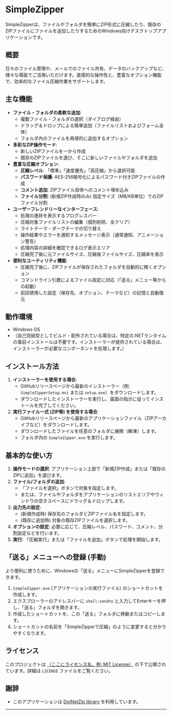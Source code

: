 # SimpleZipper

SimpleZipperは、ファイルやフォルダを簡単にZIP形式に圧縮したり、既存のZIPファイルにファイルを追加したりするためのWindows向けデスクトップアプリケーションです。

## 概要

日々のファイル管理や、メールでのファイル共有、データのバックアップなど、様々な場面でご活用いただけます。直感的な操作性と、豊富なオプション機能で、効率的なファイル圧縮作業をサポートします。

## 主な機能

* **ファイル・フォルダの柔軟な追加**:
    * 複数ファイル・フォルダの選択（ダイアログ経由）
    * ドラッグ＆ドロップによる簡単追加（ファイルリストおよびフォーム全体）
    * フォルダ内のファイルを再帰的に追加するオプション
* **多彩なZIP操作モード**:
    * 新しいZIPファイルを一から作成
    * 既存のZIPファイルを選び、そこに新しいファイルやフォルダを追加
* **豊富な圧縮オプション**:
    * **圧縮レベル**: 「標準」「速度優先」「高圧縮」から選択可能
    * **パスワード保護**: AES-256暗号化によるパスワード付きZIPファイルの作成
    * **コメント追加**: ZIPファイル自体へのコメント埋め込み
    * **ファイル分割**: (新規ZIP作成時のみ) 指定サイズ（MB/KB単位）でのZIPファイル分割
* **ユーザーフレンドリーなインターフェース**:
    * 処理の進捗を表示するプログレスバー
    * 圧縮対象ファイルリストの編集（個別削除、全クリア）
    * ライトテーマ・ダークテーマの切り替え
    * 操作結果やエラーを通知するメッセージ表示（通常通知、アニメーション警告）
    * 処理内容の詳細を確認できるログ表示エリア
    * 圧縮完了後に元ファイルサイズ、圧縮後ファイルサイズ、圧縮率を表示
* **便利なユーティリティ機能**:
    * 圧縮完了後に、ZIPファイルが保存されたフォルダを自動的に開くオプション
    * コマンドライン引数によるファイル指定に対応（「送る」メニュー等からの起動）
    * 前回使用した設定（保存先、オプション、テーマなど）の記憶と自動復元

## 動作環境

* Windows OS
* （自己完結型としてビルド・配布されている場合は、特定の.NETランタイムの事前インストールは不要です。インストーラーが提供されている場合は、インストーラーが必要なコンポーネントを処理します。）

## インストール方法

1.  **インストーラーを使用する場合**:
    * GitHubリリースページから最新のインストーラー（例: `SimpleZipperSetup.msi` または `setup.exe`）をダウンロードします。
    * ダウンロードしたインストーラーを実行し、画面の指示に従ってインストールを完了してください。
2.  **実行ファイル一式 (ZIP等) を使用する場合**:
    * GitHubリリースページから最新のアプリケーションファイル（ZIPアーカイブなど）をダウンロードします。
    * ダウンロードしたファイルを任意のフォルダに展開（解凍）します。
    * フォルダ内の `SimpleZipper.exe` を実行します。

## 基本的な使い方

1.  **操作モードの選択**: アプリケーション上部で「新規ZIP作成」または「既存のZIPに追加」を選びます。
2.  **ファイル/フォルダの追加**:
    * 「ファイルを選択」ボタンで対象を指定します。
    * または、ファイルやフォルダをアプリケーションのリストエリアやウィンドウの空きスペースにドラッグ＆ドロップします。
3.  **出力先の設定**:
    * (新規作成時) 保存先のフォルダとZIPファイル名を指定します。
    * (既存に追加時) 対象の既存ZIPファイルを選択します。
4.  **オプションの設定**: 必要に応じて、圧縮レベル、パスワード、コメント、分割設定などを行います。
5.  **実行**: 「圧縮実行」または「ファイルを追加」ボタンで処理を開始します。

## 「送る」メニューへの登録 (手動)

より便利に使うために、Windowsの「送る」メニューにSimpleZipperを登録できます。

1.  `SimpleZipper.exe` (アプリケーションの実行ファイル) のショートカットを作成します。
2.  エクスプローラーのアドレスバーに `shell:sendto` と入力してEnterキーを押し、「送る」フォルダを開きます。
3.  作成したショートカットを、この「送る」フォルダに移動またはコピーします。
4.  ショートカットの名前を「SimpleZipperで圧縮」のように変更すると分かりやすくなります。

## ライセンス

このプロジェクトは [（ここにライセンス名、例: MIT License）](#license) の下で公開されています。詳細は `LICENSE` ファイルをご覧ください。

## 謝辞

* このアプリケーションは [DotNetZip library](http://dotnetzip.codeplex.com/) を利用しています。

---
